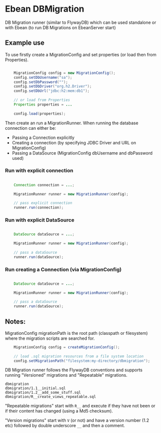# Ebean DBMigration
DB Migration runner (similar to FlywayDB) which can be used standalone or with Ebean (to run DB Migrations on EbeanServer start)

## Example use
To use firstly create a MigrationConfig and set properties (or load then from Properties).
```java

    MigrationConfig config = new MigrationConfig();
    config.setDbUsername("sa");
    config.setDbPassword("");
    config.setDbDriver("org.h2.Driver");
    config.setDbUrl("jdbc:h2:mem:db1");
    
    // or load from Properties
    Properties properties = ...
    
    config.load(properties);

```
Then create an run a MigrationRunner. When running the database connection can either be:
- Passing a Connection explicitly
- Creating a connection (by specifying JDBC Driver and URL on MigrationConfig)
- Passing a DataSource (MigrationConfig dbUsername and dbPassword used)

### Run with explicit connection
```java

    Connection connection = ...;
    
    MigrationRunner runner = new MigrationRunner(config);
    
    // pass explicit connection
    runner.run(connection);
```

### Run with explicit DataSource
```java

    DataSource dataSource = ...;
    
    MigrationRunner runner = new MigrationRunner(config);
    
    // pass a dataSource
    runner.run(dataSource);
```

### Run creating a Connection (via MigrationConfig)
```java

    DataSource dataSource = ...;
    
    MigrationRunner runner = new MigrationRunner(config);
    
    // pass a dataSource
    runner.run(dataSource);
```

## Notes:
MigrationConfig migrationPath is the root path (classpath or filesystem) where the migration scripts are searched for. 

```java
    MigrationConfig config = createMigrationConfig();
    
    // load .sql migration resources from a file system location
    config.setMigrationPath("filesystem:my-directory/dbmigration");
```

DB Migration runner follows the FlywayDB conventions and supports running "Versioned" migrations and "Repeatable" migrations.

```console
dbmigration
dbmigration/1.1__initial.sql
dbmigration/1.2__add_some_stuff.sql
dbmigration/R__create_views_repeatable.sql
```
"Repeatable migrations" start with `R__` and execute if they have not been or if their content has changed (using a Md5 checksum).

"Version migrations" start with `V` (or not) and have a version number (1.2 etc) followed by double underscore `__` and then a comment.

